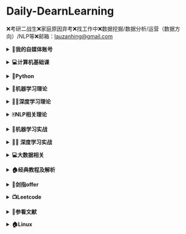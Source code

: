 # **Daily-DearnLearning**

❌考研二战生❌家庭原因弃考❌找工作中❌数据挖掘/数据分析/运营（数据方向）/NLP等❌邮箱：lauzanhing@gmail.com

<b><details><summary>🌲我的自媒体账号</summary></b>

- 公众号：深度学习快乐水

</details>

<b><details><summary>💻计算机基础课</summary></b>

- [**数据结构**](09-BaseClass/Ds)
  - [**01基本概念和算法评价**](09-BaseClass/Ds/01基本概念和算法评价.md)
  - [**02线性表**](09-BaseClass/Ds/02线性表.md)
  - [**03栈和队列**](09-BaseClass/Ds/03栈和队列.md)
  - [**04树和二叉树**](09-BaseClass/Ds/04树和二叉树.md)
  - [**05图**](09-BaseClass/Ds/05图.md)
  - [**06查找**](09-BaseClass/Ds/06查找.md)
  - [**07排序**](09-BaseClass/Ds/07排序.md)


- [**操作系统**](09-BaseClass/Os)
  - [**01操作系统的基本概念**](09-BaseClass/Os/01操作系统的基本概念.md)
  - [**02操作系统的发展和分类**](09-BaseClass/Os/02操作系统的发展和分类.md)
  - [**03操作系统的运行环境**](09-BaseClass/Os/03操作系统的运行环境.md)
  - [**04进程和线程**](09-BaseClass/Os/04进程与线程.md)
  - [**05处理机调度**](09-BaseClass/Os/05处理机调度.md)
  - [**06进程同步**](09-BaseClass/Os/06进程同步.md)
  - [**07死锁**](09-BaseClass/Os/07死锁.md)
  - [**08内容管理概念**](09-BaseClass/Os/08内容管理概念.md)
  - [**09虚拟内存管理**](09-BaseClass/Os/09虚拟内存管理.md)
  - [**10文件系统基础**](09-BaseClass/Os/05处理机调度.md)

- [**计算机网络**](09-BaseClass/Cn)
  - [**01计算机网络概述**](09-BaseClass/Cn/01计算机网络概述.md)
  - [**02计算机网络结构体系**](09-BaseClass/Cn/02计算机网络结构体系.md)
  - [**03通信基础**](09-BaseClass/Cn/03通信基础.md)
  - [**04奈氏准则和香农定理**](09-BaseClass/Cn/04奈氏准则和香农定理.md)
  - [**05传输介质**](09-BaseClass/Cn/05传输介质.md)
  - [**06物理层设备**](09-BaseClass/Cn/06物理层设备.md)
  - [**07数据链路层的功能**](09-BaseClass/Cn/07数据链路层的功能.md)
</details>

<b><details><summary>🐍Python</summary></b>
- 内容来源：廖雪峰的官方教程/菜鸟教程/CSDN/github/《流畅的Python》
- [**Day01**](01-Python/Day01.md)
	- hello world
	- 变量(命名/变量赋值/多个变量赋值)
	- 字符串(修改字符串大小写/拼接字符串/制表符和换行符/删除空白/编码问题/格式化问题/索引)
	- 数字和运算符(加减乘除/乘方/取模/取整数/比较运算符/位运算符/逻辑运算符)
- [**Day02**](01-Python/Day02.md)
  - 列表(访问列表中的值/修改/删除/添加元素/列表中的常用操作/常用函数)
  - 元组(定义元组/访问/修改/删除元组)
- [**Day03**](01-Python/Day03.md)
  - 字典(字典的定义/访问某个关键值对应的值/添加新的键值对/修改字典/删除字典元素/遍历键值对/遍历字典中所有的键/遍历字典中所有的值/列表中有字典/字典中有列表/字典中有字典)
  - set(建立一个set/重复元素过滤/添加元素/删除元素)
- [**Day04**](01-Python/Day04.md)
  - if
  - 循环(for循环的基本用法/while循环的基本用法/break/continue)
- [**Day05**](01-Python/Day05.md)
  - 调用函数(单参数函数/多参数函数/类型转换函数/函数名是指向一个函数的引用对象)
  - 定义函数(定义函数结构/空函数/参数检查/多个返回值)
  - 函数的参数(位置函数/默认参数/可变参数/关键字参数/命名关键字参数)
  - 参数的组合
- [**Day06**](01-Python/Day06.md)
  - 迭代(collections/enumerate)
  - 列表生成式
  - 生成器(简单写法/next/yield)
  - 迭代器(Iterable/Iterator)
- [**Day07**](01-Python/Day07.md)
  - 高阶函数(map/reduce/filter/sorted)
  - 返回函数(函数作为返回值/闭包)
  - 匿名函数
  - 装饰器

- [**Day08**](01-Python/Day08.md)
  - 类和实例(基本定义/创建实例/绑定属性/\__init__/数据封装)
  - 限制访问
  - 继承和多态(继承/子类的特性/理解多态)
  - 实例属性和类属性

- [**Day09**](01-Python/Day09.md)
  - 使用\__slots__
  - @property
  - 多重继承
  - 定制类(\__str__/\__iter__/\__getitem__/\__getattr__/\__call__)
  - 枚举类

- [**Day10**](01-Python/Day10.md)
  - 错误处理(try/except/finally/调用栈/记录错误/抛出错误)
  - 调试(print/assert/logging/pdb)
  - 文档测试
  - 单元测试

- [**Day11**](01-Python/Day11.md)
  - 文件读写(读文件/字符编写/写文件)
  - StringIO和BytesIO
  - 操作文件和目录
  - 序列化

- [**Day12**](01-Python/Day12.md)
  - 多进程(多进程的定义/multiprocessing/subprocess/子进程输入/进程间通信)
  - 多线程(threading/Lock/threading.lock)
  - ThreadLocal

- [**Day13**](01-Python/Day13.md)
  - datetime(获得当前日期和时间/获得指定日期和时间/timestamp/str转换为datetime/本地时间和UTC时间/时区转换)
  - collections(namedtuple/deque/defaultdict/OrderedDict/ChainMap/counter)
  - struct

- [**Day14**](01-Python/Day14.md)
  - 协程
  - asyncio
  - async/await
  - aiohttp
</details>

<b><details><summary>🤖️机器学习理论</summary></b>

- [**逻辑回归**](02-Machine-Learning/逻辑回归.md)
- [**EM算法**](02-Machine-Learning/EM算法.md)
- [**集成学习**](02-Machine-Learning/集成学习入门.md)
- [**随机森林和GBDT**](02-Machine-Learning/随机森林和GBDT.md)
- [**ID3/C4.5**](02-Machine-Learning/ID3和C4.5算法.md)
- [**K-means**](02-Machine-Learning/K-means.md)
- [**K最近邻**](02-Machine-Learning/K最近邻.md)
- [**贝叶斯**](https://mp.weixin.qq.com/s/jfQNQ0mMe7a-k3IQNL_YAg)
- [**xgboost/lightGBM**](02-Machine-Learning/XgBoost和LightGBM.md)
- [**cross validatation**](02-Machine-Learning\StatQuest\Cross_Validataion.md)
- [**Gradient Boosting**](https://mp.weixin.qq.com/s/0OiVlKOhaXUgHF9SlbHgpA)
- [**Boosting Tree**](https://mp.weixin.qq.com/s/Cdi0CcWDLgS6Kk7Kx71Vaw)
- [**回归树**](https://mp.weixin.qq.com/s/XiTH-8FY5Aw-p_1Ifhx4oQ)
- [**XgBoost**](https://mp.weixin.qq.com/s/HDEKnIufbW8xQcOgHaXlZw)
- [**GBDT分类**](https://mp.weixin.qq.com/s/-UmOhpktgRaOF7tT2-5nsQ)
- [**GBDT回归**](https://mp.weixin.qq.com/s/zPGcY41HNeebg9Si-vt3rg)
- [**LightGBM**](https://mp.weixin.qq.com/s/zejkifZnYXAfgTRrkMaEww)
- [**CatBoost**](https://mp.weixin.qq.com/s/xloTLr5NJBgBspMQtxPoFA)

</details>

<b><details><summary>🏊‍♀️深度学习理论</summary></b>

- [**Word2Vec**](https://mp.weixin.qq.com/s/zDneR1BU6xvt8cndEF4_Xw)
- [**BatchNorm**](https://mp.weixin.qq.com/s/o_Gwa11BauT60U7S1--3fQ)
- [**梯度爆炸和消失**](https://mp.weixin.qq.com/s/6xHC5woJND14bozsBNaaXQ)
- [**Dropout**](https://mp.weixin.qq.com/s/3nKXlu3jy-0sNgAHxaxGmQ)
- [**CNN**](https://mp.weixin.qq.com/s/1om-0pg9uKU05yjfPA9fUg)
- [**RNN**](https://mp.weixin.qq.com/s/IPyI2Ee6Kzyv3wFAUN7NOQ)
- [**LSTM**](https://mp.weixin.qq.com/s/0Q0aK4xmyKkZ0fMUIhc3Sg)
- [**Attention**](https://mp.weixin.qq.com/s/3911D_FkTWrtKwBo30vENg)
- [**词向量/ELMo**](https://mp.weixin.qq.com/s/i7EJSNzDsNNbK2YA_YNu8g)
- [**seft-Attention/Transformer**](https://mp.weixin.qq.com/s/lUqpCae3TPkZlgT7gUatpg)
- [**Transformer/BERT**](https://mp.weixin.qq.com/s/kI_k_plZbRzmdeXxt2_2WA)
- [**BERT/ALBERT**](https://mp.weixin.qq.com/s/K1ILbaKr-WUzDAgqdYmLsQ)
- [**XLNet**](https://mp.weixin.qq.com/s/wlV8UbOUYSmc-AdaGfQQMQ)

</details>

<b><details><summary>🀄️NLP相关理论</summary></b>

- [**Word2Vec**](https://mp.weixin.qq.com/s/zDneR1BU6xvt8cndEF4_Xw)
- [**LSTM**](https://mp.weixin.qq.com/s/0Q0aK4xmyKkZ0fMUIhc3Sg)
- [**词向量/ELMo**](https://mp.weixin.qq.com/s/i7EJSNzDsNNbK2YA_YNu8g)
- [**BERT/ALBERT**](https://mp.weixin.qq.com/s/K1ILbaKr-WUzDAgqdYmLsQ)
- [**XLNet**](https://mp.weixin.qq.com/s/wlV8UbOUYSmc-AdaGfQQMQ)

</details>

<b><details><summary>🤖️机器学习实战</summary></b>

- **numpy**
  - [**Day01**](05-Machine-Learning-Code/数据分析工具/Day01.md)
    - array/dtype/zeros/ones/empty
    - Astype/数组和标量
  - 索引和切片/布尔型索引
  - [**Day02**](05-Machine-Learning-Code/数据分析工具/Day02.md)
    - 花式索引/数组转置和轴对换
    - 元素数组函数
    - 数组进行数据处理
    - 将条件逻辑表述为数组运算
  - [**Day03**](05-Machine-Learning-Code/数据分析工具/Day03.md)
    - 排序/保存问题/存取文本文件
    - 线性代数/随机数生成
  
- **pandas**
  - [**加载数据**](05-Machine-Learning-Code/数据分析工具/Pandas/1_Loading.ipynb)
    - read_csv/info/set_option
    - Head/tail
  - [**行列选择**](05-Machine-Learning-Code/数据分析工具/Pandas/2_Select_row_and_columns.ipynb)
  - df.columns/df.iloc/df.loc
    - df.value_counts
  - [**索引**](05-Machine-Learning-Code/数据分析工具/Pandas/3_Set_reset_use_indexes.ipynb)
    - df.set_index/df.reset_index
    - Df.sort_index/ascending
    - 
  - [**过滤器**](05-Machine-Learning-Code/数据分析工具/Pandas/4_Filtering.ipynb)
    - df[filt]/df.isin
    - Str.contain/
  - [**更新行列**](05-Machine-Learning-Code/数据分析工具/Pandas/5_update_rows_columns.ipynb)
  - [**添加行列**](05-Machine-Learning-Code/数据分析工具/Pandas/6_Add_Remove_Rows.ipynb)
  - [**数据排序**](05-Machine-Learning-Code/数据分析工具/Pandas/7_sort_data.ipynb)
  - [**数据聚合**](05-Machine-Learning-Code/数据分析工具/Pandas/8_Grouping_Aggregating.ipynb)
  - [**清洗数据**](05-Machine-Learning-Code/数据分析工具/Pandas/9_Cleaning_Data.ipynb)
  - [**时间数据**](05-Machine-Learning-Code/数据分析工具/Pandas/10_WorkingWithDatesAndTimeSertesData.ipynb)
  
- **matplotlib**
  
  - [**直线图**](05-Machine-Learning-Code/数据分析工具/Matplotlib/1_creating_and_customizing_plots.ipynb)
  - [**bar图**](05-Machine-Learning-Code/数据分析工具/Matplotlib/2_Bar_charts.ipynb)
  - [**饼状图**](05-Machine-Learning-Code/数据分析工具/Matplotlib/3_Pie.ipynb)
  - [**stack图**](05-Machine-Learning-Code/数据分析工具/Matplotlib/4_stack.ipynb)
  - [**直线填充**](05-Machine-Learning-Code/数据分析工具/Matplotlib/5_Line_Filling_Area.ipynb)
  - [**hist图**](05-Machine-Learning-Code/数据分析工具/Matplotlib/6_histograms.ipynb)
  - [**点状图**](05-Machine-Learning-Code/数据分析工具/Matplotlib/7_Scatter.ipynb)
  - [**时序图**](05-Machine-Learning-Code/数据分析工具/Matplotlib/8_Time_Series_Data.ipynb)
  - [**子图**](05-Machine-Learning-Code/数据分析工具/Matplotlib/10_subplot.ipynb)
  
  </details>

<b><details><summary>🏊‍♀️ 深度学习实战</summary></b>

- **tensorflow**
  - [**helloword**](06-Deep-Learning-Code/Tensorflow/Helloworld.md)
  - [**Basic**](06-Deep-Learning-Code/Tensorflow/Basic.md)
  - [**linear_regression**](06-Deep-Learning-Code/Tensorflow/linear_regression.md)
  - [**logistic_regression**](06-Deep-Learning-Code/Tensorflow/logistic_regression.md)
  - [**world2vec**](006-Deep-Learning-Code/Tensorflow/world2vec.md)
  - [**基本图像分类**](06-Deep-Learning-Code/Tensorflow/基本图像分类.ipynb)
  - [**TFHub文本分类**](06-Deep-Learning-Code/Tensorflow/TFHub文本分类.ipynb)
- **pytorch**
  - [**start**](06-Deep-Learning-Code/pytorch/gettingstart.md)
  - [**autograd**](06-Deep-Learning-Code/pytorch/atuograd.ipynb)
  - [**NeuralNetworks**](06-Deep-Learning-Code/pytorch/NeuralNetworks.ipynb)
</details>

<b><details><summary>💻大数据相关</summary></b>

- Hadoop
  - [**介绍**](12-BigData/Hadoop/1_介绍.md)
  - [**集群搭建01**](12-BigData/Hadoop/2_集群搭建01.md)
  - [**集群搭建02**](12-BigData/Hadoop/3_集群搭建02.md)
  - [**集群搭建03**](12-BigData/Hadoop/4_集群搭建03.md)
  - [**HDFS01**](12-BigData/Hadoop/5_HDFS01.md)
  - [**HDFS02**](12-BigData/Hadoop/6_HDFS02.md)
- Hive

</details>

<b><details><summary>🏠经典教程及解析</summary></b>

- **CS230:深度学习**
  - [**YouTube链接**](https://www.youtube.com/watch?v=PySo_6S4ZAg&list=PLoROMvodv4rOABXSygHTsbvUz4G_YQhOb)
  - [**Bilibili链接**](https://www.bilibili.com/video/av59184396/)
  - [**相关课件**](http://cs230.stanford.edu/)

</details>

<b><details><summary>📄剑指offer</summary></b>

-  [**Day01:二维数组中的查找**](10-offer/day01.md)
-  [**Day02:字符串替代**](10-offer/day02.md)
-  [**Day03**](10-offer/day03.md)
-  [**Day04**](10-offer/day04.md)
-  [**Day05**](10-offer/day05.md)
-  [**Day06**](10-offer/day06.md)
-  [**Day07**](10-offer/day07.md)
-  [**Day08**](10-offer/day08.md)
-  [**Day09**](10-offer/day09.md)
-  [**Day10**](10-offer/day10.md)
-  [**Day11**](10-offer/day11.md)
-  [**Day12**](10-offer/day12.md)
-  [**Day13**](10-offer/day13.md)
-  [**Day14**](10-offer/day14.md)
-  [**Day15**](10-offer/day15.md)

</details>

<b><details><summary>📺Leetcode</summary></b>

- 更新中

</details>

<b><details><summary>📖参看文献</summary></b>

- **参考书籍**
	- [**Python编程从入门到实践**](https://item.jd.com/11993134.html)


- **参考网站**
	- [**廖雪峰的Python教程**](https://www.liaoxuefeng.com/wiki/1016959663602400)

</details>

<b><details><summary>🏠Linux</summary></b>

- [**Day01**](15-Linux/day01.md)
- [**Day02**](15-Linux/day02.md)
- [**Day03**](15-Linux/day03.md)

</details>